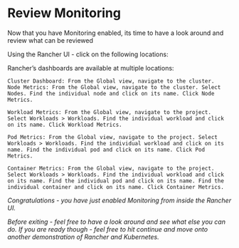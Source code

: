 # Review Monitoring

Now that you have Monitoring enabled, its time to have a look around and review what can be reviewed

Using the Rancher UI - click on the following locations:

Rancher’s dashboards are available at multiple locations:

```
Cluster Dashboard: From the Global view, navigate to the cluster.
Node Metrics: From the Global view, navigate to the cluster. Select Nodes. Find the individual node and click on its name. Click Node Metrics.

Workload Metrics: From the Global view, navigate to the project. Select Workloads > Workloads. Find the individual workload and click on its name. Click Workload Metrics.

Pod Metrics: From the Global view, navigate to the project. Select Workloads > Workloads. Find the individual workload and click on its name. Find the individual pod and click on its name. Click Pod Metrics.

Container Metrics: From the Global view, navigate to the project. Select Workloads > Workloads. Find the individual workload and click on its name. Find the individual pod and click on its name. Find the individual container and click on its name. Click Container Metrics.
```

_Congratulations - you have just enabled Monitoring from inside the Rancher UI._

_Before exiting - feel free to have a look around and see what else you can do.  If you are ready though - feel free to hit continue and move onto another demonstration of Rancher and Kubernetes._